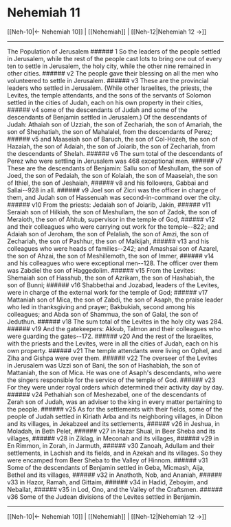 # Nehemiah 11

[[Neh-10|← Nehemiah 10]] | [[Nehemiah]] | [[Neh-12|Nehemiah 12 →]]
***

The Population of Jerusalem ###### 1 So the leaders of the people settled in Jerusalem, while the rest of the people cast lots to bring one out of every ten to settle in Jerusalem, the holy city, while the other nine remained in other cities. ###### v2 The people gave their blessing on all the men who volunteered to settle in Jerusalem. ###### v3 These are the provincial leaders who settled in Jerusalem. (While other Israelites, the priests, the Levites, the temple attendants, and the sons of the servants of Solomon settled in the cities of Judah, each on his own property in their cities, ###### v4 some of the descendants of Judah and some of the descendants of Benjamin settled in Jerusalem.) Of the descendants of Judah: Athaiah son of Uzziah, the son of Zechariah, the son of Amariah, the son of Shephatiah, the son of Mahalalel, from the descendants of Perez; ###### v5 and Maaseiah son of Baruch, the son of Col-Hozeh, the son of Hazaiah, the son of Adaiah, the son of Joiarib, the son of Zechariah, from the descendants of Shelah. ###### v6 The sum total of the descendants of Perez who were settling in Jerusalem was 468 exceptional men. ###### v7 These are the descendants of Benjamin: Sallu son of Meshullam, the son of Joed, the son of Pedaiah, the son of Kolaiah, the son of Maaseiah, the son of Ithiel, the son of Jeshaiah, ###### v8 and his followers, Gabbai and Sallai--928 in all. ###### v9 Joel son of Zicri was the officer in charge of them, and Judah son of Hassenuah was second-in-command over the city. ###### v10 From the priests: Jedaiah son of Joiarib, Jakin, ###### v11 Seraiah son of Hilkiah, the son of Meshullam, the son of Zadok, the son of Meraioth, the son of Ahitub, supervisor in the temple of God, ###### v12 and their colleagues who were carrying out work for the temple--822; and Adaiah son of Jeroham, the son of Pelaliah, the son of Amzi, the son of Zechariah, the son of Pashhur, the son of Malkijah, ###### v13 and his colleagues who were heads of families--242; and Amashsai son of Azarel, the son of Ahzai, the son of Meshillemoth, the son of Immer, ###### v14 and his colleagues who were exceptional men--128. The officer over them was Zabdiel the son of Haggedolim. ###### v15 From the Levites: Shemaiah son of Hasshub, the son of Azrikam, the son of Hashabiah, the son of Bunni; ###### v16 Shabbethai and Jozabad, leaders of the Levites, were in charge of the external work for the temple of God; ###### v17 Mattaniah son of Mica, the son of Zabdi, the son of Asaph, the praise leader who led in thanksgiving and prayer; Bakbukiah, second among his colleagues; and Abda son of Shammua, the son of Galal, the son of Jeduthun. ###### v18 The sum total of the Levites in the holy city was 284. ###### v19 And the gatekeepers: Akkub, Talmon and their colleagues who were guarding the gates--172. ###### v20 And the rest of the Israelites, with the priests and the Levites, were in all the cities of Judah, each on his own property. ###### v21 The temple attendants were living on Ophel, and Ziha and Gishpa were over them. ###### v22 The overseer of the Levites in Jerusalem was Uzzi son of Bani, the son of Hashabiah, the son of Mattaniah, the son of Mica. He was one of Asaph's descendants, who were the singers responsible for the service of the temple of God. ###### v23 For they were under royal orders which determined their activity day by day. ###### v24 Pethahiah son of Meshezabel, one of the descendants of Zerah son of Judah, was an adviser to the king in every matter pertaining to the people. ###### v25 As for the settlements with their fields, some of the people of Judah settled in Kiriath Arba and its neighboring villages, in Dibon and its villages, in Jekabzeel and its settlements, ###### v26 in Jeshua, in Moladah, in Beth Pelet, ###### v27 in Hazar Shual, in Beer Sheba and its villages, ###### v28 in Ziklag, in Meconah and its villages, ###### v29 in En Rimmon, in Zorah, in Jarmuth, ###### v30 Zanoah, Adullam and their settlements, in Lachish and its fields, and in Azekah and its villages. So they were encamped from Beer Sheba to the Valley of Hinnom. ###### v31 Some of the descendants of Benjamin settled in Geba, Micmash, Aija, Bethel and its villages, ###### v32 in Anathoth, Nob, and Ananiah, ###### v33 in Hazor, Ramah, and Gittaim, ###### v34 in Hadid, Zeboyim, and Neballat, ###### v35 in Lod, Ono, and the Valley of the Craftsmen. ###### v36 Some of the Judean divisions of the Levites settled in Benjamin.

***
[[Neh-10|← Nehemiah 10]] | [[Nehemiah]] | [[Neh-12|Nehemiah 12 →]]

